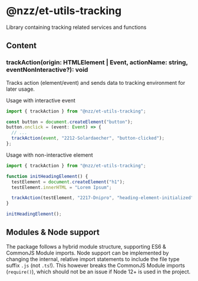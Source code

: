 # @nzz/et-utils-tracking

Library containing tracking related services and functions

## Content

### trackAction(origin: HTMLElement | Event, actionName: string, eventNonInteractive?): void

Tracks action (element/event) and sends data to tracking environment for later usage.

Usage with interactive event

```ts
import { trackAction } from "@nzz/et-utils-tracking";

const button = document.createElement("button");
button.onclick = (event: Event) => {
  // ...
  trackAction(event, "2212-Solardaecher", "button-clicked");
};
```

Usage with non-interactive element

```ts
import { trackAction } from "@nzz/et-utils-tracking";

function initHeadingElement() {
  testElement = document.createElement("h1");
  testElement.innerHTML = "Lorem Ipsum";

  trackAction(testElement, "2217-Dnipro", "heading-element-initialized", true);
}

initHeadingElement();
```

## Modules & Node support

The package follows a hybrid module structure, supporting ES6 & CommonJS Module imports.
Node support can be implemented by changing the internal, relative import statements to include the file type suffix `.js` (not `.ts`!). This however breaks the CommonJS Module imports (`require()`), which should not be an issue if Node 12+ is used in the project.
